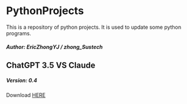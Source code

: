 # PythonProjects

This is a repository of python projects. It is used to update some python programs.

##### Author: EricZhongYJ / zhong_Sustech

## ChatGPT 3.5 VS Claude 

##### Version: 0.4

Download [HERE]('https://github.com/EricZhongYJ/PythonProjects')
